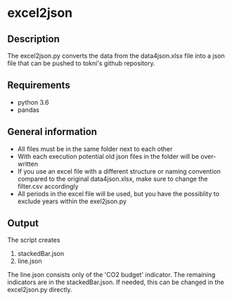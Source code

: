 # excel2json

## Description
The excel2json.py converts the data from the data4json.xlsx file into a json file that can be pushed to tokni's github repository.

## Requirements
- python 3.6
- pandas

## General information
- All files must be in the same folder next to each other
- With each execution potential old json files in the folder will be over-written
- If you use an excel file with a different structure or naming convention compared to the original data4json.xlsx, make sure to change the filter.csv accordingly
- All periods in the excel file will be used, but you have the possiblity to exclude years within the exel2json.py


## Output
The script creates
1. stackedBar.json
2. line.json

The line.json consists only of the 'CO2 budget' indicator. The remaining indicators are in the stackedBar.json. If needed, this can be changed in the excel2json.py directly.